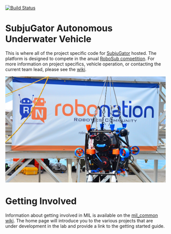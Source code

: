 [![Build Status](https://ci.mil.ufl.edu/jenkins/buildStatus/icon?job=uf-mil/SubjuGator/master)](https://ci.mil.ufl.edu/jenkins/job/uf-mil/job/SubjuGator/job/master/)

# SubjuGator Autonomous Underwater Vehicle

This is where all of the project specific code for [SubjuGator](http://subjugator.org) hosted. The platform is designed to compete in the anual [RoboSub competition](http://www.robonation.org/competition/robosub). For more information on project specifics, vehicle operation, or contacting the current team lead, please see the [wiki](https://github.com/uf-mil/SubjuGator/wiki).

![SubjuGator AUV](vehicle.jpg)

# Getting Involved

Information about getting involved in MIL is available on the [mil_common wiki](https://github.com/uf-mil/mil_common/wiki). The home page will introduce you to the various projects that are under development in the lab and provide a link to the getting started guide.

